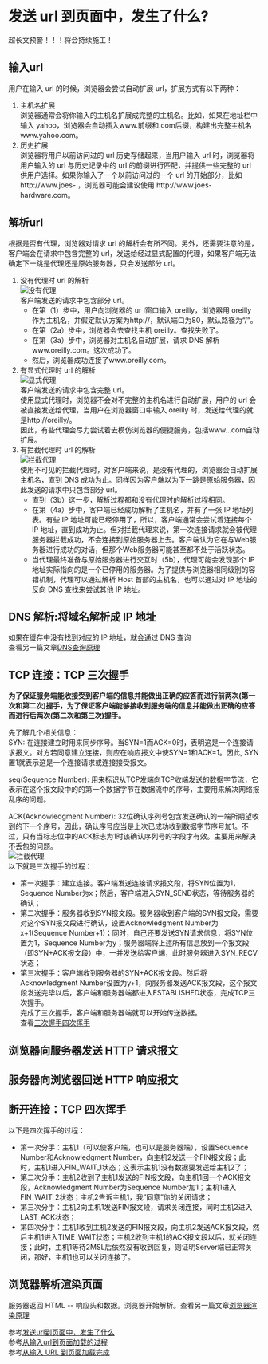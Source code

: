 # 发送 url 到页面中，发生了什么?
超长文预警！！！将会持续施工！
## 输入url
用户在输入 url 的时候，浏览器会尝试自动扩展 url，扩展方式有以下两种：  
1. 主机名扩展  
浏览器通常会将你输入的主机名扩展成完整的主机名。比如，如果在地址栏中输入 yahoo，浏览器会自动插入www.前缀和.com后缀，构建出完整主机名www.yahoo.com。  
2. 历史扩展  
浏览器将用户以前访问过的 url 历史存储起来，当用户输入 url 时，浏览器将用户输入的 url 与历史记录中的 url 的前缀进行匹配，并提供一些完整的 url 供用户选择。如果你输入了一个以前访问过的一个 url 的开始部分，比如 http:\/\/www\.joes\- ，浏览器可能会建议使用 http:\/\/www\.joes\-hardware.com。  
## 解析url
根据是否有代理，浏览器对请求 url 的解析会有所不同。另外，还需要注意的是，客户端会在请求中包含完整的 url，发送给经过显式配置的代理，如果客户端无法确定下一跳是代理还是原始服务器，只会发送部分 url。  
1. 没有代理时 url 的解析  
    ![没有代理](/images/noproxy.png)  
    客户端发送的请求中包含部分 url。  
    - 在第（1）步中，用户向浏览器的 ur l窗口输入 oreilly，浏览器用 oreilly 作为主机名，并假定默认方案为http:\/\/，默认端口为80，默认路径为“/”。  
    - 在第（2a）步中，浏览器会去查找主机 oreilly。查找失败了。  
    - 在第（3a）步中，浏览器对主机名自动扩展，请求 DNS 解析www.oreilly.com。这次成功了。  
    - 然后，浏览器成功连接了www.oreilly.com。  
2. 有显式代理时 url 的解析  
    ![显式代理](/images/xianshiProxy.png)    
    客户端发送的请求中包含完整 url。  
    使用显式代理时，浏览器不会对不完整的主机名进行自动扩展，用户的 url 会被直接发送给代理，当用户在浏览器窗口中输入 oreilly 时，发送给代理的就是http:\/\/oreilly\/。    
    因此，有些代理会尽力尝试着去模仿浏览器的便捷服务，包括www...com自动扩展。  
3. 有拦截代理时 url 的解析  
    ![拦截代理](/images/lanjieProxy.png)  
    使用不可见的拦截代理时，对客户端来说，是没有代理的，浏览器会自动扩展主机名，直到 DNS 成功为止。同样因为客户端以为下一跳是原始服务器，因此发送的请求中只包含部分 url。  
    - 直到（3b）这一步，解析过程都和没有代理时的解析过程相同。  
    - 在第（4a）步中，客户端已经成功解析了主机名，并有了一张 IP 地址列表。有些 IP 地址可能已经停用了，所以，客户端通常会尝试着连接每个 IP 地址，直到成功为止。但对拦截代理来说，第一次连接请求就会被代理服务器拦截成功，不会连接到原始服务器上去。客户端认为它在与Web服务器进行成功的对话，但那个Web服务器可能甚至都不处于活跃状态。  
    - 当代理最终准备与原始服务器进行交互时（5b），代理可能会发现那个 IP 地址实际指向的是一个已停用的服务器。为了提供与浏览器相同级别的容错机制，代理可以通过解析 Host 首部的主机名，也可以通过对 IP 地址的反向 DNS 查找来尝试其他 IP 地址。  
## DNS 解析:将域名解析成 IP 地址  
如果在缓存中没有找到对应的 IP 地址，就会通过 DNS 查询  
查看另一篇文章[DNS查询原理](https://github.com/adele-ty/HTTP/blob/main/DNS%E6%9F%A5%E8%AF%A2%E5%8E%9F%E7%90%86.md)
## TCP 连接：TCP 三次握手  
**为了保证服务端能收接受到客户端的信息并能做出正确的应答而进行前两次(第一次和第二次)握手，为了保证客户端能够接收到服务端的信息并能做出正确的应答而进行后两次(第二次和第三次)握手。**  

先了解几个相关信息：  
SYN: 在连接建立时用来同步序号。当SYN=1而ACK=0时，表明这是一个连接请求报文。对方若同意建立连接，则应在响应报文中使SYN=1和ACK=1。因此, SYN置1就表示这是一个连接请求或连接接受报文。  

seq(Sequence Number): 用来标识从TCP发端向TCP收端发送的数据字节流，它表示在这个报文段中的的第一个数据字节在数据流中的序号，主要用来解决网络报乱序的问题。  

ACK(Acknowledgment Number): 32位确认序列号包含发送确认的一端所期望收到的下一个序号，因此，确认序号应当是上次已成功收到数据字节序号加1。不过，只有当标志位中的ACK标志为1时该确认序列号的字段才有效。主要用来解决不丢包的问题。  
![拦截代理](/images/tcp-connection.png)  
以下就是三次握手的过程：  
- 第一次握手：建立连接。客户端发送连接请求报文段，将SYN位置为1，Sequence Number为x；然后，客户端进入SYN_SEND状态，等待服务器的确认；  
- 第二次握手：服务器收到SYN报文段。服务器收到客户端的SYN报文段，需要对这个SYN报文段进行确认，设置Acknowledgment Number为x+1(Sequence Number+1)；同时，自己还要发送SYN请求信息，将SYN位置为1，Sequence Number为y；服务器端将上述所有信息放到一个报文段（即SYN+ACK报文段）中，一并发送给客户端，此时服务器进入SYN_RECV状态；  
- 第三次握手：客户端收到服务器的SYN+ACK报文段。然后将Acknowledgment Number设置为y+1，向服务器发送ACK报文段，这个报文段发送完毕以后，客户端和服务器端都进入ESTABLISHED状态，完成TCP三次握手。  
完成了三次握手，客户端和服务器端就可以开始传送数据。  
查看[三次握手四次挥手](https://github.com/jawil/blog/issues/14)
## 浏览器向服务器发送 HTTP 请求报文  

## 服务器向浏览器回送 HTTP 响应报文  

## 断开连接：TCP 四次挥手  
以下是四次挥手的过程：  
- 第一次分手：主机1（可以使客户端，也可以是服务器端），设置Sequence Number和Acknowledgment Number，向主机2发送一个FIN报文段；此时，主机1进入FIN_WAIT_1状态；这表示主机1没有数据要发送给主机2了；  
- 第二次分手：主机2收到了主机1发送的FIN报文段，向主机1回一个ACK报文段，Acknowledgment Number为Sequence Number加1；主机1进入FIN_WAIT_2状态；主机2告诉主机1，我“同意”你的关闭请求；  
- 第三次分手：主机2向主机1发送FIN报文段，请求关闭连接，同时主机2进入LAST_ACK状态；  
- 第四次分手：主机1收到主机2发送的FIN报文段，向主机2发送ACK报文段，然后主机1进入TIME_WAIT状态；主机2收到主机1的ACK报文段以后，就关闭连接；此时，主机1等待2MSL后依然没有收到回复，则证明Server端已正常关闭，那好，主机1也可以关闭连接了。  
## 浏览器解析渲染页面
服务器返回 HTML -- 响应头和数据。浏览器开始解析。查看另一篇文章[浏览器渲染原理](https://github.com/creeperyang/blog/issues/61)

参考[发送url到页面中，发生了什么](https://segmentfault.com/a/1190000006879700)  
参考[从输入url到页面加载的过程](https://dailc.github.io/2018/03/12/whenyouenteraurl.html)  
参考[从输入 URL 到页面加载完成](http://fex.baidu.com/blog/2014/05/what-happen/)
